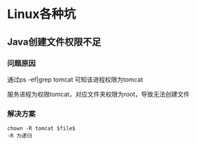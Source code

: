 # Linux各种坑
## Java创建文件权限不足
### 问题原因
通过ps -ef|grep tomcat 可知该进程权限为tomcat

服务进程为权限tomcat，对应文件夹权限为root，导致无法创建文件

### 解决方案
```
chown -R tomcat $file$
-R 为递归
```